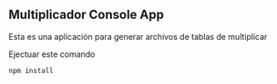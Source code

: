 ## Multiplicador Console App
Esta es una aplicación para generar archivos de tablas de multiplicar

Ejectuar este comando
```
npm install
```